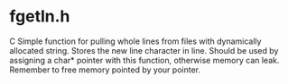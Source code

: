 # fgetln.h
C
Simple function for pulling whole lines from files with dynamically allocated string. Stores the new line character in line.
Should be used by assigning a char* pointer with this function, otherwise memory can leak.
Remember to free memory pointed by your pointer.

